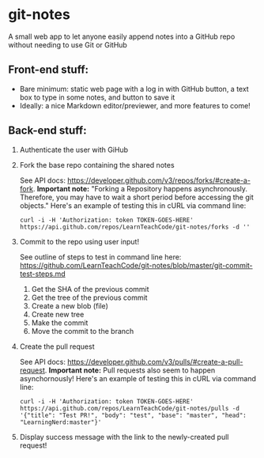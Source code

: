 # git-notes
A small web app to let anyone easily append notes into a GitHub repo without needing to use Git or GitHub

## Front-end stuff:
- Bare minimum: static web page with a log in with GitHub button, a text box to type in some notes, and button to save it
- Ideally: a nice Markdown editor/previewer, and more features to come!

## Back-end stuff:

1. Authenticate the user with GiHub

2. Fork the base repo containing the shared notes

   See API docs: https://developer.github.com/v3/repos/forks/#create-a-fork. **Important note:** "Forking a Repository happens asynchronously. Therefore, you may have to wait a short period before accessing the git objects." Here's an example of testing this in cURL via command line:
   
   ```
   curl -i -H 'Authorization: token TOKEN-GOES-HERE' https://api.github.com/repos/LearnTeachCode/git-notes/forks -d ''
   ```

3. Commit to the repo using user input!

   See outline of steps to test in command line here: https://github.com/LearnTeachCode/git-notes/blob/master/git-commit-test-steps.md

   1. Get the SHA of the previous commit
   2. Get the tree of the previous commit   
   3. Create a new blob (file)
   4. Create new tree
   5. Make the commit
   6. Move the commit to the branch

4. Create the pull request

   See API docs: https://developer.github.com/v3/pulls/#create-a-pull-request. **Important note:** Pull requests also seem to happen asynchornously! Here's an example of testing this in cURL via command line:
   
   ```
   curl -i -H 'Authorization: token TOKEN-GOES-HERE' https://api.github.com/repos/LearnTeachCode/git-notes/pulls -d '{"title": "Test PR!", "body": "test", "base": "master", "head": "LearningNerd:master"}'
   ```

5. Display success message with the link to the newly-created pull request!
